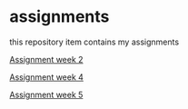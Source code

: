 # assignments
this repository item contains my assignments

[Assignment week 2](https://github.com/u756941/assignments/blob/master/Assignment_week_2.ipynb)

[Assignment week 4](https://github.com/u756941/assignments/blob/master/Assignment_week_4.ipynb)

[Assignment week 5](https://github.com/u756941/assignments/blob/master/Assignment_week_5.ipynb)
